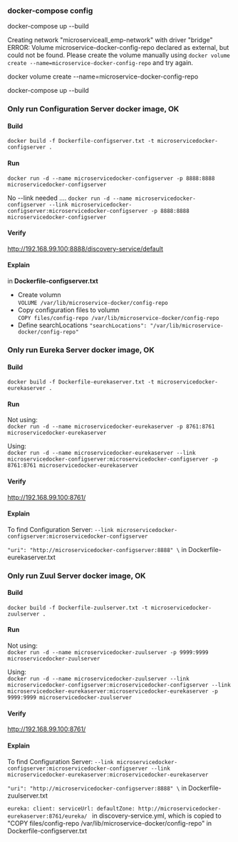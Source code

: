 
### docker-compose config

docker-compose up --build


Creating network "microserviceall_emp-network" with driver "bridge"
ERROR: Volume microservice-docker-config-repo declared as external, but could not be found. Please create the volume manually using `docker volume create --name=microservice-docker-config-repo` and try again.


docker volume create --name=microservice-docker-config-repo

docker-compose up --build

### Only run Configuration Server docker image, OK

#### Build
`docker build -f Dockerfile-configserver.txt -t microservicedocker-configserver .`  

#### Run
`docker run -d --name microservicedocker-configserver -p 8888:8888 microservicedocker-configserver`

No --link needed ....
`docker run -d --name microservicedocker-configserver --link microservicedocker-configserver:microservicedocker-configserver -p 8888:8888 microservicedocker-configserver`

#### Verify

http://192.168.99.100:8888/discovery-service/default

#### Explain

in **Dockerfile-configserver.txt**

- Create volumn  
`VOLUME /var/lib/microservice-docker/config-repo`
- Copy configuration files to volumn  
`COPY files/config-repo /var/lib/microservice-docker/config-repo`
- Define searchLocations
`"searchLocations": "/var/lib/microservice-docker/config-repo"`



### Only run Eureka Server docker image, OK

#### Build
`docker build -f Dockerfile-eurekaserver.txt -t microservicedocker-eurekaserver .`  

#### Run
Not using:  
`docker run -d --name microservicedocker-eurekaserver -p 8761:8761 microservicedocker-eurekaserver`

Using:  
`docker run -d --name microservicedocker-eurekaserver --link microservicedocker-configserver:microservicedocker-configserver -p 8761:8761 microservicedocker-eurekaserver`

#### Verify

http://192.168.99.100:8761/  

#### Explain  

To find Configuration Server:
`--link microservicedocker-configserver:microservicedocker-configserver`  

`"uri": "http://microservicedocker-configserver:8888" \` in Dockerfile-eurekaserver.txt


### Only run Zuul Server docker image, OK

#### Build
`docker build -f Dockerfile-zuulserver.txt -t microservicedocker-zuulserver .`  

#### Run
Not using:  
`docker run -d --name microservicedocker-zuulserver -p 9999:9999 microservicedocker-zuulserver`

Using:  
`docker run -d --name microservicedocker-zuulserver --link microservicedocker-configserver:microservicedocker-configserver --link microservicedocker-eurekaserver:microservicedocker-eurekaserver -p 9999:9999 microservicedocker-zuulserver`

#### Verify

http://192.168.99.100:8761/  

#### Explain  

To find Configuration Server:
`--link microservicedocker-configserver:microservicedocker-configserver --link microservicedocker-eurekaserver:microservicedocker-eurekaserver`  

`"uri": "http://microservicedocker-configserver:8888" \` in Dockerfile-zuulserver.txt  

`eureka:
  client:
    serviceUrl:
      defaultZone: http://microservicedocker-eurekaserver:8761/eureka/
` in discovery-service.yml, which is copied to "COPY files/config-repo /var/lib/microservice-docker/config-repo" in Dockerfile-configserver.txt  




